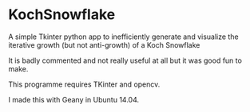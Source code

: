 # KochSnowflake
A simple Tkinter python app to inefficiently generate and visualize the iterative growth (but not anti-growth) of a Koch Snowflake  

It is badly commented and not really useful at all but it was good fun to make.

This programme requires TKinter and opencv.

I made this with Geany in Ubuntu 14.04.

